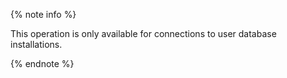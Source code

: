{% note info %}

This operation is only available for connections to user database installations.

{% endnote %}